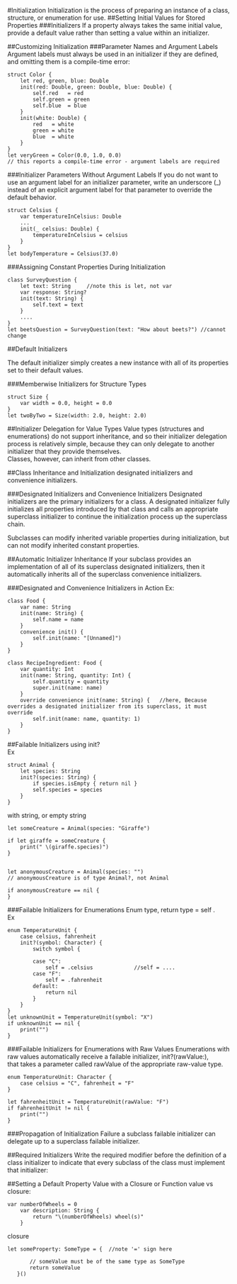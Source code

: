 
#Initialization
Initialization is the process of preparing an instance of a class, structure, or enumeration for use.
##Setting Initial Values for Stored Properties
###Initializers
If a property always takes the same initial value, provide a default value rather than setting a value within an initializer.


##Customizing Initialization
###Parameter Names and Argument Labels
Argument labels must always be used in an initializer if they are defined, and omitting them is a compile-time error:
```
struct Color {
    let red, green, blue: Double
    init(red: Double, green: Double, blue: Double) {
        self.red   = red
        self.green = green
        self.blue  = blue
    }
    init(white: Double) {
        red   = white
        green = white
        blue  = white
    }
}
let veryGreen = Color(0.0, 1.0, 0.0)
// this reports a compile-time error - argument labels are required
```

###Initializer Parameters Without Argument Labels
If you do not want to use an argument label for an initializer parameter, 
write an underscore (_) instead of an explicit argument label for that parameter to override the default behavior.
```
struct Celsius {
    var temperatureInCelsius: Double
    ...
    init(_ celsius: Double) {
        temperatureInCelsius = celsius
    }
}
let bodyTemperature = Celsius(37.0)
```



###Assigning Constant Properties During Initialization

```
class SurveyQuestion {
    let text: String     //note this is let, not var
    var response: String?
    init(text: String) {
        self.text = text
    }
    ....
}    
let beetsQuestion = SurveyQuestion(text: "How about beets?") //cannot change
```


##Default Initializers

The default initializer simply creates a new instance with all of its properties set to their default values.

###Memberwise Initializers for Structure Types
```
struct Size {
    var width = 0.0, height = 0.0
}
let twoByTwo = Size(width: 2.0, height: 2.0)
```

##Initializer Delegation for Value Types
Value types (structures and enumerations) do not support inheritance, and so their initializer delegation process is relatively simple, because they can only delegate to another initializer that they provide themselves.   
Classes, however, can inherit from other classes.




##Class Inheritance and Initialization
designated initializers and convenience initializers.


###Designated Initializers and Convenience Initializers
Designated initializers are the primary initializers for a class. A designated initializer fully initializes all properties introduced by that class and calls an appropriate superclass initializer to continue the initialization process up the superclass chain.  

Subclasses can modify inherited variable properties during initialization, but can not modify inherited constant properties.


##Automatic Initializer Inheritance
If your subclass provides an implementation of all of its superclass designated initializers, then it automatically inherits all of the superclass convenience initializers.



###Designated and Convenience Initializers in Action
Ex:
```
class Food {
    var name: String
    init(name: String) {
        self.name = name
    }
    convenience init() {
        self.init(name: "[Unnamed]")
    }
}

class RecipeIngredient: Food {
    var quantity: Int
    init(name: String, quantity: Int) {
        self.quantity = quantity
        super.init(name: name)
    }
    override convenience init(name: String) {   //here, Because overrides a designated initializer from its superclass, it must override 
        self.init(name: name, quantity: 1)
    }
}
```


##Failable Initializers
using init?  
Ex
```
struct Animal {
    let species: String
    init?(species: String) {
        if species.isEmpty { return nil }
        self.species = species
    }
}
```
with string, or empty string
```
let someCreature = Animal(species: "Giraffe")
 
if let giraffe = someCreature {
    print(" \(giraffe.species)")
}


let anonymousCreature = Animal(species: "")
// anonymousCreature is of type Animal?, not Animal
 
if anonymousCreature == nil {
}
```
###Failable Initializers for Enumerations
Enum type, return type = self .  
Ex
```
enum TemperatureUnit {
    case celsius, fahrenheit
    init?(symbol: Character) {
        switch symbol {
        
        case "C":
            self = .celsius             //self = ....
        case "F":
            self = .fahrenheit
        default:
            return nil
        }
    }
}
let unknownUnit = TemperatureUnit(symbol: "X")
if unknownUnit == nil {
    print("")
}
```

###Failable Initializers for Enumerations with Raw Values
Enumerations with raw values automatically receive a failable initializer, init?(rawValue:),  
that takes a parameter called rawValue of the appropriate raw-value type.  
```
enum TemperatureUnit: Character {
    case celsius = "C", fahrenheit = "F"
}
 
let fahrenheitUnit = TemperatureUnit(rawValue: "F")
if fahrenheitUnit != nil {
    print("")
}
```


###Propagation of Initialization Failure
 a subclass failable initializer can delegate up to a superclass failable initializer.
 
 
 
 ##Required Initializers
Write the required modifier before the definition of a class initializer to indicate that every subclass of the class must implement that initializer:
 

##Setting a Default Property Value with a Closure or Function
value vs closure:
```
var numberOfWheels = 0
    var description: String {
        return "\(numberOfWheels) wheel(s)"
    }
 ```
 closure
 ```
 let someProperty: SomeType = {  //note '=' sign here
 
        // someValue must be of the same type as SomeType
        return someValue
    }()
 ```
